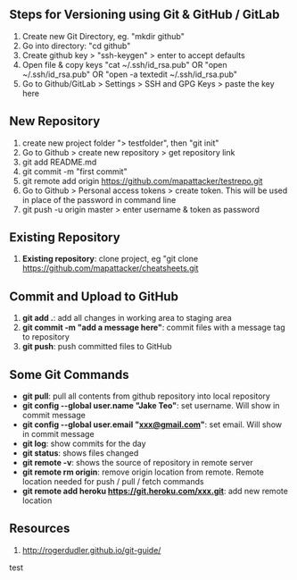 ## Steps for Versioning using Git & GitHub / GitLab

1) Create new Git Directory, eg. "mkdir github"
2) Go into directory: "cd github"
3) Create github key > "ssh-keygen" > enter to accept defaults 
4) Open file & copy keys "cat ~/.ssh/id_rsa.pub" OR "open ~/.ssh/id_rsa.pub" OR "open -a textedit ~/.ssh/id_rsa.pub"
5) Go to Github/GitLab > Settings > SSH and GPG Keys > paste the key here

## __New Repository__
1) create new project folder "> testfolder", then "git init"
2) Go to Github > create new repository > get repository link
3) git add README.md
4) git commit -m "first commit"
5) git remote add origin https://github.com/mapattacker/testrepo.git
6) Go to Github > Personal access tokens > create token. This will be used in place of the password in command line
7) git push -u origin master > enter username & token as password

## __Existing Repository__
1) __Existing repository__: clone project, eg "git clone https://github.com/mapattacker/cheatsheets.git

## __Commit and Upload to GitHub__
1) __git add .__: add all changes in working area to staging area
2) __git commit -m "add a message here"__: commit files with a message tag to repository
3) __git push__: push committed files to GitHub

## __Some Git Commands__
   * __git pull__: pull all contents from github repository into local repository
   * __git config --global user.name "Jake Teo"__: set username. Will show in commit message
   * __git config --global user.email "xxx@gmail.com"__: set email. Will show in commit message
   * __git log__: show commits for the day
   * __git status__: shows files changed
   * __git remote -v__: shows the source of repository in remote server
   * __git remote rm origin__: remove origin location from remote. Remote location needed for push / pull / fetch commands
   * __git remote add heroku https://git.heroku.com/xxx.git__: add new remote location

## __Resources__
1) http://rogerdudler.github.io/git-guide/

test
